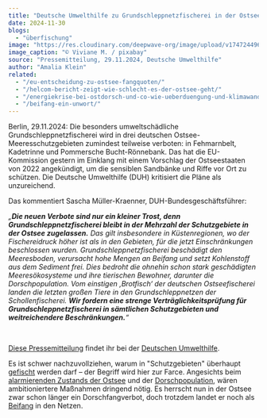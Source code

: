 ```yaml
---
title: "Deutsche Umwelthilfe zu Grundschleppnetzfischerei in der Ostsee: „Neue Verbote gehen immer noch nicht weit genug“"
date: 2024-11-30
blogs: 
  - "überfischung"
image: "https://res.cloudinary.com/deepwave-org/image/upload/v1747244965/deepwave.org/viviane_m_pixabay_ostsee_dorsch_kabeljau_2.jpg"
image_caption: "© Viviane M. / pixabay"
source: "Pressemitteilung, 29.11.2024, Deutsche Umwelthilfe"
author: "Amalia Klein"
related: 
  - "/eu-entscheidung-zu-ostsee-fangquoten/"
  - "/helcom-bericht-zeigt-wie-schlecht-es-der-ostsee-geht/"
  - "/energiekrise-bei-ostdorsch-und-co-wie-ueberduengung-und-klimawandel-die-nahrungsnetze-der-ostsee-veraendern/"
  - "/beifang-ein-unwort/"
---
```


Berlin, 29.11.2024: Die besonders umweltschädliche Grundschleppnetzfischerei wird in drei deutschen Ostsee-Meeresschutzgebieten zumindest teilweise verboten: in Fehmarnbelt, Kadetrinne und Pommersche Bucht-Rönnebank. Das hat die EU-Kommission gestern im Einklang mit einem Vorschlag der Ostseestaaten von 2022 angekündigt, um die sensiblen Sandbänke und Riffe vor Ort zu schützen. Die Deutsche Umwelthilfe (DUH) kritisiert die Pläne als unzureichend.

Das kommentiert Sascha Müller-Kraenner, DUH-Bundesgeschäftsführer:

_„**Die neuen Verbote sind nur ein kleiner Trost, denn Grundschleppnetzfischerei bleibt in der Mehrzahl der Schutzgebiete in der Ostsee zugelassen.** Das gilt insbesondere in Küstenregionen, wo der Fischereidruck höher ist als in den Gebieten, für die jetzt Einschränkungen beschlossen wurden. Grundschleppnetzfischerei beschädigt den Meeresboden, verursacht hohe Mengen an Beifang und setzt Kohlenstoff aus dem Sediment frei. Dies bedroht die ohnehin schon stark geschädigten Meeresökosysteme und ihre tierischen Bewohner, darunter die Dorschpopulation. Vom einstigen ‚Brotfisch‘ der deutschen Ostseefischerei landen die letzten großen Tiere in den Grundschleppnetzen der Schollenfischerei. **Wir fordern eine strenge Verträglichkeitsprüfung für Grundschleppnetzfischerei in sämtlichen Schutzgebieten und weitreichendere Beschränkungen.**“_

 

[Diese Pressemitteilung](https://www.duh.de/presse/pressemitteilungen/pressemitteilung/deutsche-umwelthilfe-zu-grundschleppnetzfischerei-in-der-ostsee-neue-verbote-gehen-immer-noch-nich/) findet ihr bei der [Deutschen Umwelthilfe](https://www.duh.de/).

Es ist schwer nachzuvollziehen, warum in "Schutzgebieten" überhaupt [gefischt](https://www.deepwave.org/eu-entscheidung-zu-ostsee-fangquoten/) werden darf – der Begriff wird hier zur Farce. Angesichts beim [alarmierenden Zustands der Ostsee](https://www.deepwave.org/helcom-bericht-zeigt-wie-schlecht-es-der-ostsee-geht/) und der [Dorschpopulation](https://www.deepwave.org/energiekrise-bei-ostdorsch-und-co-wie-ueberduengung-und-klimawandel-die-nahrungsnetze-der-ostsee-veraendern/), wären ambitioniertere Maßnahmen dringend nötig. Es herrscht nun in der Ostsee zwar schon länger ein Dorschfangverbot, doch trotzdem landet er noch als [Beifang](https://www.deepwave.org/beifang-ein-unwort/) in den Netzen.
